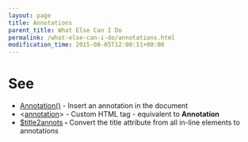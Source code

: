 ```yaml
---
layout: page
title: Annotations
parent_title: What Else Can I Do
permalink: /what-else-can-i-do/annotations.html
modification_time: 2015-08-05T12:00:11+00:00
---
```


# See

<ul>
<li class="manual_boxlist"><a href="{{ "/reference/mpdf-functions/annotation.html" | prepend: site.baseurl }}">Annotation()</a> - Insert an annotation in the document</li>
<li class="manual_boxlist">&lt;<a href="{{ "/reference/html-control-tags/annotation.html" | prepend: site.baseurl }}">annotation</a>&gt; - Custom HTML tag - equivalent to <b>Annotation</b></li>
<li class="manual_boxlist"><a href="{{ "/reference/mpdf-variables/title2annots.html" | prepend: site.baseurl }}">$title2annots</a><b> - </b>Convert the title attribute from all in-line elements to annotations</li>
</ul>
